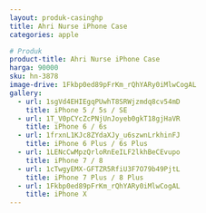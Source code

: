 ```yaml
---
layout: produk-casinghp
title: Ahri Nurse iPhone Case
categories: apple

# Produk
product-title: Ahri Nurse iPhone Case
harga: 90000
sku: hn-3878
image-drive: 1Fkbp0ed89pFrKm_rQhYARy0iMlwCogAL
gallery:
  - url: 1sgVd4EHIEgqPUwhT8SRWjzmdq8cv54mD
    title: iPhone 5 / 5s / SE
  - url: 1T_V0pCYcZcPNjUnJoyeb0gkT18gjHaVR
    title: iPhone 6 / 6s
  - url: 1frxnL1KJc8ZYdaXJy_u6szwnLrkhinFJ
    title: iPhone 6 Plus / 6s Plus
  - url: 1LENcCwMpzQrloRnEeILF2lkhBeCEvupo
    title: iPhone 7 / 8
  - url: 1cTwgyEMX-GFTZR5RfiU3F7O79b49PjtL
    title: iPhone 7 Plus / 8 Plus
  - url: 1Fkbp0ed89pFrKm_rQhYARy0iMlwCogAL
    title: iPhone X
---
```


